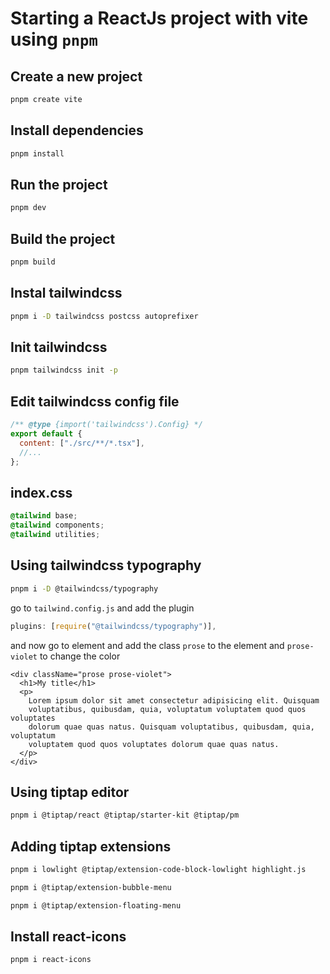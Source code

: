 # Starting a ReactJs project with vite using `pnpm`

## Create a new project

```bash
pnpm create vite
```

## Install dependencies

```bash
pnpm install
```

## Run the project

```bash
pnpm dev
```

## Build the project

```bash
pnpm build
```

## Instal tailwindcss

```bash
pnpm i -D tailwindcss postcss autoprefixer
```

## Init tailwindcss

```bash
pnpm tailwindcss init -p
```

## Edit tailwindcss config file

```js
/** @type {import('tailwindcss').Config} */
export default {
  content: ["./src/**/*.tsx"],
  //...
};
```

## index.css

```css
@tailwind base;
@tailwind components;
@tailwind utilities;
```

## Using tailwindcss typography

```bash
pnpm i -D @tailwindcss/typography
```

go to `tailwind.config.js` and add the plugin

```js
plugins: [require("@tailwindcss/typography")],
```

and now go to element and add the class `prose` to the element and `prose-violet` to change the color

```tsx
<div className="prose prose-violet">
  <h1>My title</h1>
  <p>
    Lorem ipsum dolor sit amet consectetur adipisicing elit. Quisquam
    voluptatibus, quibusdam, quia, voluptatum voluptatem quod quos voluptates
    dolorum quae quas natus. Quisquam voluptatibus, quibusdam, quia, voluptatum
    voluptatem quod quos voluptates dolorum quae quas natus.
  </p>
</div>
```

## Using tiptap editor

```bash
pnpm i @tiptap/react @tiptap/starter-kit @tiptap/pm
```

## Adding tiptap extensions

```bash
pnpm i lowlight @tiptap/extension-code-block-lowlight highlight.js
```

```bash
pnpm i @tiptap/extension-bubble-menu
```

```bash
pnpm i @tiptap/extension-floating-menu
```

## Install react-icons

```bash
pnpm i react-icons
```
